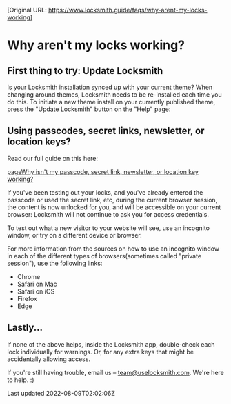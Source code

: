 [Original URL: https://www.locksmith.guide/faqs/why-arent-my-locks-working]

# Why aren't my locks working?

## First thing to try: Update Locksmith

Is your Locksmith installation synced up with your current theme? When changing around themes, Locksmith needs to be re-installed each time you do this. To initiate a new theme install on your currently published theme, press the "Update Locksmith" button on the "Help" page:

## Using passcodes, secret links, newsletter, or location keys?

Read our full guide on this here:

[pageWhy isn't my passcode, secret link, newsletter, or location key working?](/faqs/more/why-isnt-my-remote-key-condition-working)

If you've been testing out your locks, and you've already entered the passcode or used the secret link, etc, during the current browser session, the content is now unlocked for you, and will be accessible on your current browser: Locksmith will not continue to ask you for access credentials.

To test out what a new visitor to your website will see, use an incognito window, or try on a different device or browser.

For more information from the sources on how to use an incognito window in each of the different types of browsers(sometimes called "private session"), use the following links:

- Chrome
- Safari on Mac
- Safari on iOS
- Firefox
- Edge

## Lastly...

If none of the above helps, inside the Locksmith app, double-check each lock individually for warnings. Or, for any extra keys that might be accidentally allowing access.

If you're still having trouble, email us – team@uselocksmith.com. We're here to help. :)

Last updated 2022-08-09T02:02:06Z